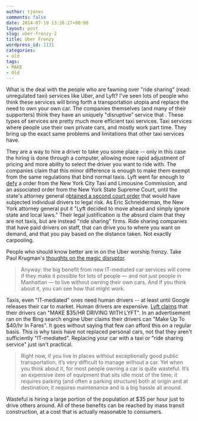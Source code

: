```yaml
---
author: tjones
comments: false
date: 2014-07-19 13:26:27+00:00
layout: post
slug: uber-frenzy-2
title: Uber Frenzy
wordpress_id: 1131
categories:
- old
tags:
- MAKE
- Old
---
```


What is the deal with the people who are fawning over "ride sharing" (read: unregulated taxi) services like Uber, and Lyft? I've seen lots of people who think these services will bring forth a transportation utopia and replace the need to own your own car. The companies themselves (and many of their supporters) think they have an uniquely "disruptive" service that . These types of services are pretty much more efficient taxi services. Taxi services where people use their own private cars, and mostly work part time. They bring up the exact same problems and limitations that other taxi services have.





They are a way to hire a driver to take you some place -- only in this case the hiring is done through a computer, allowing more rapid adjustment of pricing and more ability to select the driver you want to ride with. The companies claim that this minor difference is enough to make them exempt from the same regulations that bind normal taxis. Lyft went far enough to [defy](http://arstechnica.com/tech-policy/2014/07/lyft-defies-new-york-city-taxi-agencys-ban-to-launch-friday/) a order from the New York City Taxi and Limousine Commission, and an associated order from the New York State Supreme Court, until the state's attorney general o[btained a second court order](http://www.latimes.com/business/technology/la-fi-tn-lyft-nyc-20140711-story.html) that would have subjected individual drivers to legal risk. As Eric Schneiderman, the New York attorney general put it "Lyft decided to move ahead and simply ignore state and local laws." Their legal justification is the absurd claim that they are not taxis, but are instead "ride sharing" firms. Ride sharing companies that have paid drivers on staff, that can drive you to where you want on demand, and that you pay based on the distance taken. Not exactly carpooling.





People who should know better are in on the Uber worship frenzy. Take Paul Krugman's [thoughts on the magic disruptor](http://krugman.blogs.nytimes.com/2014/07/15/life-without-cars/).  





<blockquote>Anyway: the big benefit from new IT-mediated car services will come if they make it possible for lots of people — and not just people in Manhattan — to live without owning their own cars. And if you think about it, you can see how that might work.</blockquote>

 



Taxis, even "IT-mediated" ones need human drivers -- at least until Google releases their car to market. Human drivers are expensive. [Lyft claims](https://www.lyft.com/drivers) that their drivers can "MAKE $35/HR DRIVING WITH LYFT". In an advertisement ran on the Bing search engine Uber claims their drivers can "Make Up To $40/hr In Fares". It goes without saying that few can afford this on a regular basis. This is why taxis have not replaced personal cars, not that they aren't sufficiently "IT-mediated". Replacing your car with a taxi or "ride sharing service" just isn't practical.  





<blockquote>Right now, if you live in places without exceptionally good public transportation, it’s very difficult to manage without a car. Yet when you think about it, for most people owning a car is quite wasteful. It’s an expensive item of equipment that sits idle most of the time; it requires parking (and often a parking structure) both at origin and at destination; it requires maintenance and is a big hassle all around.</blockquote>

 



Wasteful is hiring a large portion of the population at $35 per hour just to drive others around. All of these benefits can be reached by mass transit construction, at a cost that is actually reasonable to consumers.
